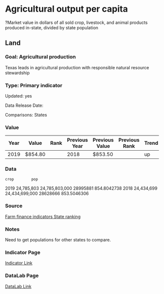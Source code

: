 # Agricultural output per capita
?Market value in dollars of all sold crop, livestock, and animal products produced in-state, divided by state population
## Land
### Goal: Agricultural production
Texas leads in agricultural production with responsible natural resource stewardship
### Type: Primary indicator
Updated: yes
Data Release Date: 

Comparisons: States

### Value

| Year      |  Value      | Rank        | Previous Year | Previous Value | Previous Rank | Trend | 
| ----------- | ----------- | ----------- | ----------- | ----------- | ----------- | -----------|
|   2019       | $854.80       |           |      2018   |   $853.50      |          |    up     | 

### Data

	crop		pop	
2019	24,785,803	24,785,803,000	28995881	854.8042738
2018	24,434,699	24,434,699,000	28628666	853.5046306


### Source

[Farm finance indicators State ranking](https://data.ers.usda.gov/reports.aspx?ID=17839#P014d0d56d2b14a109de84385f0c5c32c_7_185iT0R0x3)

### Notes

Need to get populations for other states to compare.


### Indicator Page

[Indicator Link](https://indicators.texas2036.org/indicator/77)

### DataLab Page

[DataLab Link](https://datalab.texas2036.org/rqtpwne/u-s-and-state-farm-income-and-wealth-statistics?accesskey=bjxasze)